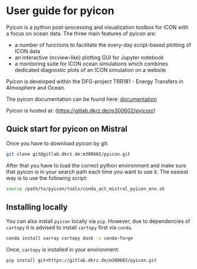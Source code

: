 # User guide for pyicon

Pyicon is a python post-processing and visualization toolbox for ICON with a focus on ocean data. The three main features of pyicon are:

* a number of functions to facilitate the every-day script-based plotting of ICON data
* an interactive (ncview-like) plotting GUI for Jupyter notebook
* a monitoring suite for ICON ocean simulations which combines dedicated diagnostic plots of an ICON simulation on a website

Pyicon is developed within the DFG-project TRR181 - Energy Transfers in Atmosphere and Ocean.

The pyicon documentation can be found here: [documentation](https://m300602.gitlab-pages.dkrz.de/pyicon/)

Pyicon is hosted at: (https://gitlab.dkrz.de/m300602/pyicon/)

## Quick start for pyicon on Mistral

Once you have to download pyicon by git:

```bash
git clone git@gitlab.dkrz.de:m300602/pyicon.git
```

After that you have to load the correct python environment and make sure that pyicon is in your search path each time you want to use it. 
The easiest way is to use the following script:

```bash
source /path/to/pyicon/tools/conda_act_mistral_pyicon_env.sh
```


## Installing locally

You can also install `pyicon` locally via `pip`. However, due to dependencies of `cartopy` it is advised to install `cartopy` first via `conda`.

```bash
conda install xarray cartopy dask -c conda-forge
```

Once, `cartopy` is installed in your environment:

```bash
pip install git+https://gitlab.dkrz.de/m300602/pyicon.git
```
